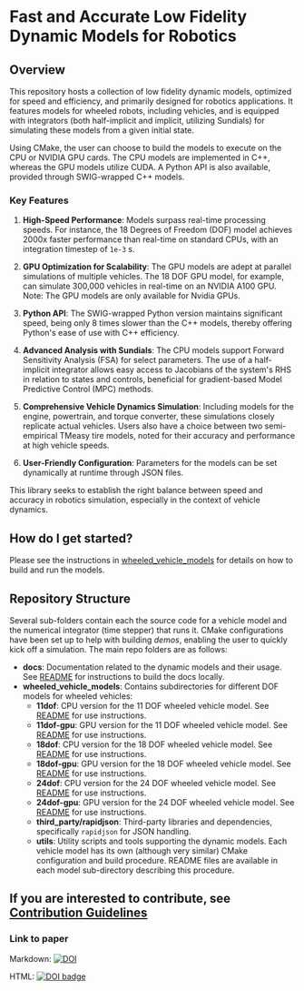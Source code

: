 # Fast and Accurate Low Fidelity Dynamic Models for Robotics

## Overview
This repository hosts a collection of low fidelity dynamic models, optimized for speed and efficiency, and primarily designed for robotics applications. It features models for wheeled robots, including vehicles, and is equipped with integrators (both half-implicit and implicit, utilizing Sundials) for simulating these models from a given initial state.

Using CMake, the user can choose to build the models to execute on the CPU or NVIDIA GPU cards. The CPU models are implemented in C++, whereas the GPU models utilize CUDA. A Python API is also available, provided through SWIG-wrapped C++ models.

### Key Features
1. **High-Speed Performance**: Models surpass real-time processing speeds. For instance, the 18 Degrees of Freedom (DOF) model achieves 2000x faster performance than real-time on standard CPUs, with an integration timestep of `1e-3` s.
   
2. **GPU Optimization for Scalability**: The GPU models are adept at parallel simulations of multiple vehicles. The 18 DOF GPU model, for example, can simulate 300,000 vehicles in real-time on an NVIDIA A100 GPU. Note: The GPU models are only available for Nvidia GPUs.

3. **Python API**: The SWIG-wrapped Python version maintains significant speed, being only 8 times slower than the C++ models, thereby offering Python's ease of use with C++ efficiency.

4. **Advanced Analysis with Sundials**: The CPU models support Forward Sensitivity Analysis (FSA) for select parameters. The use of a half-implicit integrator allows easy access to Jacobians of the system's RHS in relation to states and controls, beneficial for gradient-based Model Predictive Control (MPC) methods.

5. **Comprehensive Vehicle Dynamics Simulation**: Including models for the engine, powertrain, and torque converter, these simulations closely replicate actual vehicles. Users also have a choice between two semi-empirical TMeasy tire models, noted for their accuracy and performance at high vehicle speeds.

6. **User-Friendly Configuration**: Parameters for the models can be set dynamically at runtime through JSON files.

This library seeks to establish the right balance between speed and accuracy in robotics simulation, especially in the context of vehicle dynamics.

## How do I get started?
Please see the instructions in [wheeled_vehicle_models](./wheeled_vehicle_models/README.md) for details on how to build and run the models.

## Repository Structure

Several sub-folders contain each the source code for a vehicle model and the numerical integrator (time stepper) that runs it. CMake configurations have been set up to help with building _demos_, enabling the user to quickly kick off a simulation. The main repo folders are as follows:

- **docs**: Documentation related to the dynamic models and their usage. See [README](./docs/README.md) for instructions to build the docs locally.
- **wheeled_vehicle_models**: Contains subdirectories for different DOF models for wheeled vehicles:
  - **11dof**: CPU version for the 11 DOF wheeled vehicle model. See [README](./wheeled_vehicle_models/11dof/README.md) for use instructions.
  - **11dof-gpu**: GPU version for the 11 DOF wheeled vehicle model. See [README](./wheeled_vehicle_models/11dof-gpu/README.md) for use instructions.
  - **18dof**: CPU version for the 18 DOF wheeled vehicle model. See [README](./wheeled_vehicle_models/18dof/README.md) for use instructions.
  - **18dof-gpu**: GPU version for the 18 DOF wheeled vehicle model. See [README](./wheeled_vehicle_models/18dof-gpu/README.md) for use instructions.
  - **24dof**: CPU version for the 24 DOF wheeled vehicle model. See [README](./wheeled_vehicle_models/24dof/README.md) for use instructions.
  - **24dof-gpu**: GPU version for the 24 DOF wheeled vehicle model. See [README](./wheeled_vehicle_models/24dof-gpu/README.md) for use instructions.
  - **third_party/rapidjson**: Third-party libraries and dependencies, specifically `rapidjson` for JSON handling.
  - **utils**: Utility scripts and tools supporting the dynamic models.
Each vehicle model has its own (although very similar) CMake configuration and build procedure. README files are available in each model sub-directory describing this procedure. 


## If you are interested to contribute, see [Contribution Guidelines](docs/CONTRIBUTING.md)

### Link to paper
Markdown:
[![DOI](https://joss.theoj.org/papers/10.21105/joss.06548/status.svg)](https://doi.org/10.21105/joss.06548)

HTML:
<a style="border-width:0" href="https://doi.org/10.21105/joss.06548">
  <img src="https://joss.theoj.org/papers/10.21105/joss.06548/status.svg" alt="DOI badge" >
</a>
